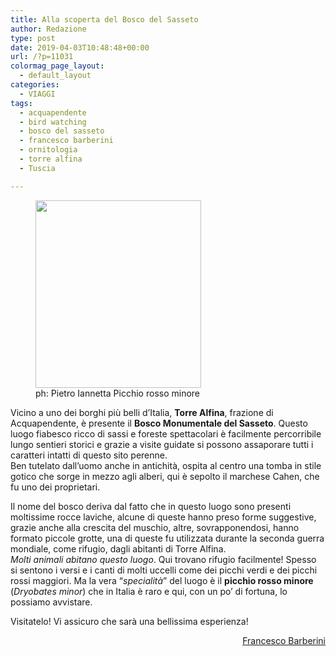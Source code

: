 ```yaml
---
title: Alla scoperta del Bosco del Sasseto
author: Redazione
type: post
date: 2019-04-03T10:48:48+00:00
url: /?p=11031
colormag_page_layout:
  - default_layout
categories:
  - VIAGGI
tags:
  - acquapendente
  - bird watching
  - bosco del sasseto
  - francesco barberini
  - ornitologia
  - torre alfina
  - Tuscia

---
```

<figure id="attachment_11033" aria-describedby="caption-attachment-11033" style="width: 265px" class="wp-caption alignleft"><img decoding="async" loading="lazy" class="size-medium wp-image-11033" src="https://progressonline.it/wp-content/uploads/2019/04/Picchio-rosso-minore-265x300.jpg" alt="" width="265" height="300" /><figcaption id="caption-attachment-11033" class="wp-caption-text">ph: Pietro Iannetta  
Picchio rosso minore</figcaption></figure>

Vicino a uno dei borghi più belli d’Italia, **Torre Alfina**, frazione di Acquapendente, è presente il **Bosco Monumentale del Sasseto**. Questo luogo fiabesco ricco di sassi e foreste spettacolari è facilmente percorribile lungo sentieri storici e grazie a visite guidate si possono assaporare tutti i caratteri intatti di questo sito perenne.  
Ben tutelato dall’uomo anche in antichità, ospita al centro una tomba in stile gotico che sorge in mezzo agli alberi, qui è sepolto il marchese Cahen, che fu uno dei proprietari.

Il nome del bosco deriva dal fatto che in questo luogo sono presenti moltissime rocce laviche, alcune di queste hanno preso forme suggestive, grazie anche alla crescita del muschio, altre, sovrapponendosi, hanno formato piccole grotte, una di queste fu utilizzata durante la seconda guerra mondiale, come rifugio, dagli abitanti di Torre Alfina.  
_Molti animali abitano questo luogo_. Qui trovano rifugio facilmente! Spesso si sentono i versi e i canti di molti uccelli come dei picchi verdi e dei picchi rossi maggiori. Ma la vera “_specialità_” del luogo è il **picchio rosso minore** (_Dryobates minor_) che in Italia è raro e qui, con un po&#8217; di fortuna, lo possiamo avvistare.

Visitatelo! Vi assicuro che sarà una bellissima esperienza!

<p style="text-align: right;">
  <a href="https://aspiranteornitologo.it/">Francesco Barberini</a>
</p>